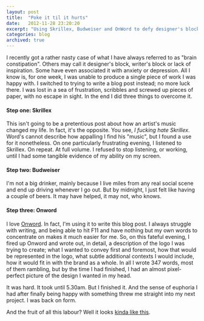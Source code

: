 ```yaml
---
layout: post
title:  "Poke it til it hurts"
date:   2012-11-28 23:20:20
excerpt: "Using Skrillex, Budweiser and OnWord to defy designer's block."
categories: blog
archived: true
---
```


I recently got a rather nasty case of what I have always referred to as "brain constipation". Others may call it designer's block, writer's block or lack of inspiration. Some have even associated it with anxiety or depression. All I know is, for one week, I was unable to produce a single piece of work I was happy with. I switched to trying to write a blog post instead; no more luck there. I was lost in a sea of frustration, scribbles and screwed up pieces of paper, with no escape in sight. In the end I did three things to overcome it.

#### Step one: Skrillex
This isn't going to be a pretentious post about how an artist's music changed my life. In fact, it's the opposite. You see, *I fucking hate Skrillex*. Word's cannot describe how appalling I find his "music", but I found a use for it nonetheless. On one particularly frustrating evening, I listened to Skrillex. On repeat. At full volume. I refused to stop listening, or working, until I had some tangible evidence of my ability on my screen.

#### Step two: Budweiser
I'm not a big drinker, mainly because I live miles from any real social scene and end up driving whenever I go out. But by midnight, I just felt like having a couple of beers. It may have helped, it may not, who knows.

#### Step three: Onword
I love [ Onword](http://onword.co). In fact, I'm using it to write this blog post. I always struggle with writing, and being able to hit F11 and have nothing but my own words to concentrate on makes it much easier for me. So, on this fateful evening, I fired up Onword and wrote out, in detail, a description of the logo I was trying to create; what I wanted to convey first and foremost, how that would be represented in the logo, what subtle additional contexts I would include, how it would fit in with the brand as a whole. In all I wrote 347 words, most of them rambling, but by the time I had finished, I had an almost pixel-perfect picture of the design I wanted in my head.

It was hard. It took until 5.30am. But I finished it. And the sense of euphoria I had after finally being happy with something threw me straight into my next project. I was back on form.

And the fruit of all this labour? Well it looks [kinda like this](http://dribbble.com/shots/827551-Facing-Africa).